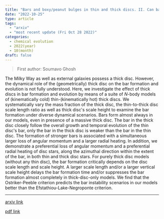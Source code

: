 ```yaml
---
title: "Bars and boxy/peanut bulges in thin and thick discs. II. Can bars form in hot thick discs?"
date: "2022-10-25"
type: article
tags:
  - "arxiv"
  - "most recent update (Fri Oct 28 2022)"
categories:
  - chemical evolution
  - 2022(year)
  - 10(month)
draft: false
---
```


> First author: Soumavo Ghosh

 The Milky Way as well as external galaxies possess a thick disc. However, the
dynamical role of the (geometrically) thick disc on the bar formation and
evolution is not fully understood. Here, we investigate the effect of thick
discs in bar formation and evolution by means of a suite of $N$-body models of
(kinematically cold) thin-(kinematically hot) thick discs. We systematically
vary the mass fraction of the thick disc, the thin-to-thick disc scale length
ratio as well as thick disc's scale height to examine the bar formation under
diverse dynamical scenarios. Bars form almost always in our models, even in
presence of a massive thick disc. The bar in the thick disc closely follow the
overall growth and temporal evolution of the thin disc's bar, only the bar in
the thick disc is weaker than the bar in the thin disc. The formation of
stronger bars is associated with a simultaneous larger loss of angular momentum
and a larger radial heating. In addition, we demonstrate a preferential loss of
angular momentum and a preferential radial heating of disc stars, along the
azimuthal direction within the extent of the bar, in both thin and thick disc
stars. For purely thick disc models (without any thin disc), the bar formation
critically depends on the disc scale length and scale height. A larger scale
length and/or a larger vertical scale height delays the bar formation time
and/or suppresses the bar formation almost completely in thick-disc-only
models. We find that the Ostriker-Peeble criterion predicts the bar instability
scenarios in our models better than the Efstathiou-Lake-Negroponte criterion.

---
[arxiv link](http://arxiv.org/abs/2210.14244v1)

[pdf link](http://arxiv.org/pdf/2210.14244v1)